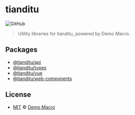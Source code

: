 # tianditu

![GitHub](https://img.shields.io/github/license/DemoMacro/tianditu)

> Utility libraries for tianditu, powered by Demo Macro.

## Packages

- [@tianditu/api](./packages/api/README.md)
- [@tianditu/types](./packages/types/README.md)
- [@tianditu/vue](./packages/vue/README.md)
- [@tianditu/web-components](./packages/web-components/README.md)

## License

- [MIT](LICENSE) &copy; [Demo Macro](https://imst.xyz/)
